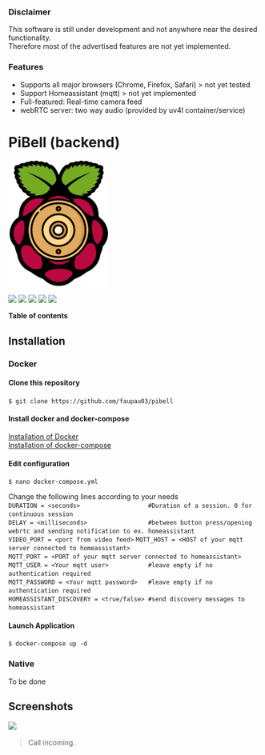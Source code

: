 ### Disclaimer
This software is still under development and not anywhere near the desired functionality.  
Therefore most of the advertised features are not yet implemented.

### Features

- Supports all major browsers (Chrome, Firefox, Safari) > not yet tested
- Support Homeassistant (mqtt) > not yet implemented
- Full-featured: Real-time camera feed
- webRTC server: two way audio (provided by uv4l container/service)


# PiBell (backend)
  
<img src="https://raw.githubusercontent.com/faupau03/PiBell/master/Logo.webp" alt="drawing" width="200"/>
  
![](https://img.shields.io/github/stars/faupau03/pibell.svg) ![](https://img.shields.io/github/forks/faupau03/pibell.svg) ![](https://img.shields.io/github/tag/faupau03/pibell.svg) ![](https://img.shields.io/github/release/faupau03/pibell.svg) ![](https://img.shields.io/github/issues/faupau03/pibell.svg)

**Table of contents**

## Installation
### Docker
#### Clone this repository
`$ git clone https://github.com/faupau03/pibell`
#### Install docker and docker-compose
[Installation of Docker](https://docs.docker.com/engine/install/ "Installation of Docker")  
[Installation of docker-compose](https://docs.docker.com/compose/install/ "Installation of docker-compose")
#### Edit configuration
`$ nano docker-compose.yml`  

Change the following lines according to your needs  
`DURATION = <seconds>                   #Duration of a session. 0 for continuous session`  
`DELAY = <milliseconds>                 #between button press/opening webrtc and sending notification to ex. homeassistant`  
`VIDEO_PORT = <port from video feed>`
`MQTT_HOST = <HOST of your mqtt server connected to homeassistant>`  
`MQTT_PORT = <PORT of your mqtt server connected to homeassistant>`  
`MQTT_USER = <Your mqtt user>           #leave empty if no authentication required`  
`MQTT_PASSWORD = <Your mqtt password>   #leave empty if no authentication required`  
`HOMEASSISTANT_DISCOVERY = <true/false> #send discovery messages to homeassistant`  
#### Launch Application
`$ docker-compose up -d`
### Native
To be done


## Screenshots

![](https://raw.githubusercontent.com/faupau03/PiBell/master/Screenshot%202022-01-02%20234438.png)

> Call incoming.
